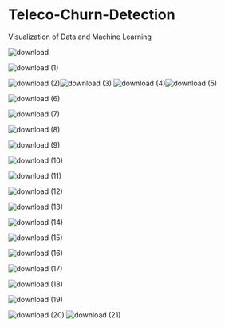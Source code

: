 # Teleco-Churn-Detection

Visualization of Data and Machine Learning

![download](https://github.com/user-attachments/assets/e0224cc4-d03d-4ee1-a6b0-52a95d99b386)


![download (1)](https://github.com/user-attachments/assets/dbab15f5-24b4-4303-9939-88dfc772c9ea)


![download (2)](https://github.com/user-attachments/assets/0b4145c0-8fd4-4761-b1fe-4b0b376606da)![download (3)](https://github.com/user-attachments/assets/8829db45-92c8-4ea9-bab0-462a262830d2)
![download (4)](https://github.com/user-attachments/assets/b38e5925-7ab3-4bb3-a1d7-4d10c27e7f7b)![download (5)](https://github.com/user-attachments/assets/f441e15b-67c6-4984-846b-5cb655741294)



![download (6)](https://github.com/user-attachments/assets/6ab8c8fe-28ce-4ae1-b442-338186afc70d)

![download (7)](https://github.com/user-attachments/assets/190de18e-409e-4ec7-a4e4-ce821cf57b10)

![download (8)](https://github.com/user-attachments/assets/80fd54d4-cc6b-4c89-b602-43884e9c8f85)

![download (9)](https://github.com/user-attachments/assets/56afa97c-2bb4-45f0-b74d-37d7687cf82d)

![download (10)](https://github.com/user-attachments/assets/0dfa63b3-8b65-4cc6-aae8-1ff8d3148c20)

![download (11)](https://github.com/user-attachments/assets/c9c8e20f-7f5a-45ac-aed4-8286b791822f)

![download (12)](https://github.com/user-attachments/assets/af39f1b8-110f-4cc3-94e8-53992c0c1d6a)

![download (13)](https://github.com/user-attachments/assets/23dd764c-dee9-4bb2-9e83-b608e6c8a0e6)

![download (14)](https://github.com/user-attachments/assets/66a79ec7-c9a9-4aaf-b22d-a815e50a6578)

![download (15)](https://github.com/user-attachments/assets/12f328f9-3977-4257-938f-def15627ed33)

![download (16)](https://github.com/user-attachments/assets/6dd7011d-13b0-4a3a-aebc-121ef0acae86)

![download (17)](https://github.com/user-attachments/assets/8416e5ed-eded-4cf5-ad1f-e0c666f308a2)

![download (18)](https://github.com/user-attachments/assets/47cc5206-839b-4608-93b5-98c518af81d3)

![download (19)](https://github.com/user-attachments/assets/12615954-edb9-4451-857a-af6bac2ffba1)


![download (20)](https://github.com/user-attachments/assets/3ab3f671-3bb5-43e8-b27a-dd3b28282073)
![download (21)](https://github.com/user-attachments/assets/cdd3f3e5-9321-465d-aa65-ae4f27f204b9)
